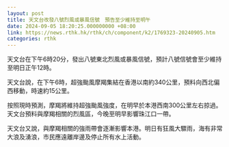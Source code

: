 ```yaml
---
layout: post
title: 天文台改發八號烈風或暴風信號　預告至少維持至明午
date: 2024-09-05 18:20:25.000000000 +08:00
link: https://news.rthk.hk/rthk/ch/component/k2/1769323-20240905.htm
categories: rthk
---
```


天文台在下午6時20分，發出八號東北烈風或暴風信號，預計八號信號會至少維持至明日正午12時。

天文台說，在下午6時，超強颱風摩羯集結在香港以南約340公里，預料向西北偏西移動，時速約15公里。

按照現時預測，摩羯將維持超強颱風強度，在明早於本港西南300公里左右掠過。天文台預料與摩羯相關的烈風區，今晚至明早影響珠江口一帶。

天文台又說，與摩羯相關的強雨帶會逐漸影響本港。明日有狂風大驟雨，海有非常大浪及湧浪，市民應遠離岸邊及停止所有水上活動。
